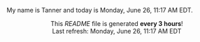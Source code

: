 My name is Tanner and today is Monday, June 26, 11:17 AM EDT.

<p align="center">This <i>README</i> file is generated <b>every 3 hours</b>!</br>Last refresh: Monday, June 26, 11:17 AM EDT<br /></p>
